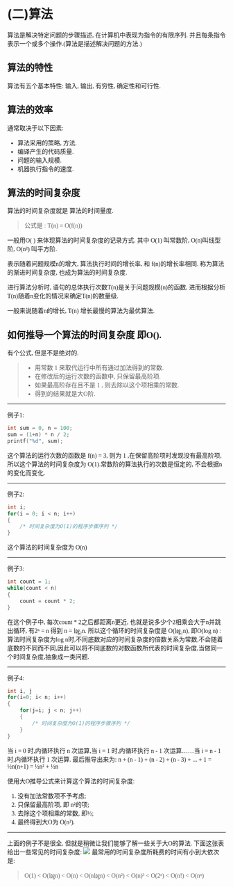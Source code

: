 # (二)算法

<font face="Microsoft Yahei">

算法是解决特定问题的步骤描述, 在计算机中表现为指令的有限序列. 并且每条指令表示一个或多个操作.(算法是描述解决问题的方法.)

## 算法的特性

算法有五个基本特性: 输入, 输出, 有穷性, 确定性和可行性.

## 算法的效率

通常取决于以下因素:
- 算法采用的策略, 方法.
- 编译产生的代码质量.
- 问题的输入规模.
- 机器执行指令的速度.

## 算法的时间复杂度

算法的时间复杂度就是 算法的时间量度. 

> 公式是 : T(n) = O(f(n))

一般用O( ) 来体现算法的时间复杂度的记录方式. 其中 O(1) 叫常数阶, O(n)叫线型阶, O(n²) 叫平方阶.

表示随着问题规模n的增大, 算法执行时间的增长率, 和 f(n)的增长率相同. 称为算法的渐进时间复杂度, 也成为算法的时间复杂度.

进行算法分析时, 语句的总体执行次数T(n)是关于问题规模(n)的函数, 进而根据分析T(n)随着n变化的情况来确定T(n)的数量级.

一般来说随着n的增长, T(n) 增长最慢的算法为最优算法.

## 如何推导一个算法的时间复杂度 即O().

有个公式, 但是不是绝对的.

>-   用常数 1 来取代运行中所有通过加法得到的常数. 
>-   在修改后的运行次数的函数中, 只保留最高阶项.
>-  如果最高阶存在且不是 1 , 则去除以这个项相乘的常数.
>-  得到的结果就是大O阶.

---
例子1:
```c
int sum = 0, n = 100;
sum = (1+n) * n / 2;
printf("%d", sum);
```
这个算法的运行次数的函数是 f(n) = 3, 则为 1 ,在保留高阶项时发现没有最高阶项, 所以这个算法的时间复杂度为 O(1).常数阶的算法执行的次数是恒定的, 不会根据n的变化而变化.

---
例子2:
```c
int i;
for(i = 0; i < n; i++)
{
    /* 时间复杂度为O(1)的程序步骤序列 */
}
```
这个算法的时间复杂度为 O(n)

---
例子3:
```c
int count = 1;
while(count < n)
{
    count = count * 2;
}
```
在这个例子中, 每次count * 2之后都距离n更近, 也就是说多少个2相乘会大于n并跳出循环, 有2ⁿ = n 得到 n = ㏒₂n. 所以这个循环的时间复杂度是 O(㏒₂n), 即O(log n) : 算法时间复杂度为log n时,不同底数对应的时间复杂度的倍数关系为常数,不会随着底数的不同而不同,因此可以将不同底数的对数函数所代表的时间复杂度,当做同一个时间复杂度,抽象成一类问题.

---
例子4:
```c
int i, j
for(i=0; i< n; i++)
{
    for(j=i; j < n; j++)
    {
        /* 时间复杂度为O(1)的程序步骤序列 */
    }
}
```
当 i = 0 时,内循环执行 n 次运算,当 i = 1 时,内循环执行 n - 1 次运算……当 i = n - 1 时,内循环执行 1 次运算.
最后推导出来为: 
n + (n - 1) + (n - 2) + (n - 3) + ... + 1 = ½n(n+1) = ½n² + ½n

使用大O推导公式来计算这个算法的时间复杂度:
1. 没有加法常数项不予考虑;
2. 只保留最高阶项, 即 n²的项;
3. 去除这个项相乘的常数, 即½;
4. 最终得到大O为 O(n²).

---
上面的例子不是很全, 但就是稍微让我们能够了解一些关于大O的算法. 下面这张表给出一些常见的时间复杂度:
![](https://img2018.cnblogs.com/blog/1216080/201904/1216080-20190424184145752-984332991.png)
最常用的时间复杂度所耗费的时间有小到大依次是:
>O(1) < O(㏒n) < O(n) < O(n㏒n) < O(n²) < O(n)³ < O(2ⁿ) < O(n!) < O(nⁿ)
